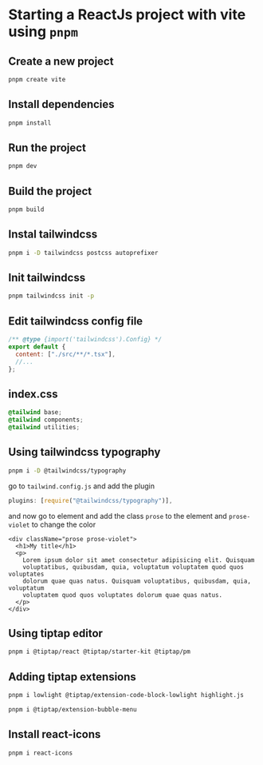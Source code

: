 # Starting a ReactJs project with vite using `pnpm`

## Create a new project

```bash
pnpm create vite
```

## Install dependencies

```bash
pnpm install
```

## Run the project

```bash
pnpm dev
```

## Build the project

```bash
pnpm build
```

## Instal tailwindcss

```bash
pnpm i -D tailwindcss postcss autoprefixer
```

## Init tailwindcss

```bash
pnpm tailwindcss init -p
```

## Edit tailwindcss config file

```js
/** @type {import('tailwindcss').Config} */
export default {
  content: ["./src/**/*.tsx"],
  //...
};
```

## index.css

```css
@tailwind base;
@tailwind components;
@tailwind utilities;
```

## Using tailwindcss typography

```bash
pnpm i -D @tailwindcss/typography
```

go to `tailwind.config.js` and add the plugin

```js
plugins: [require("@tailwindcss/typography")],
```

and now go to element and add the class `prose` to the element and `prose-violet` to change the color

```tsx
<div className="prose prose-violet">
  <h1>My title</h1>
  <p>
    Lorem ipsum dolor sit amet consectetur adipisicing elit. Quisquam
    voluptatibus, quibusdam, quia, voluptatum voluptatem quod quos voluptates
    dolorum quae quas natus. Quisquam voluptatibus, quibusdam, quia, voluptatum
    voluptatem quod quos voluptates dolorum quae quas natus.
  </p>
</div>
```

## Using tiptap editor

```bash
pnpm i @tiptap/react @tiptap/starter-kit @tiptap/pm
```

## Adding tiptap extensions

```bash
pnpm i lowlight @tiptap/extension-code-block-lowlight highlight.js
```

```bash
pnpm i @tiptap/extension-bubble-menu
```

## Install react-icons

```bash
pnpm i react-icons
```
